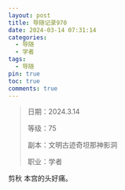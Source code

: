 ```yaml
---
layout: post
title: 导随记录970
date: 2024-03-14 07:31:14
categories:
  - 导随
  - 学者
tags:
  - 导随
pin: true
toc: true
comments: true
---
```

> 日期：2024.3.14
>
> 等级：75
>
> 副本：文明古迹奇坦那神影洞
>
> 职业：学者

剪秋 本宫的头好痛。